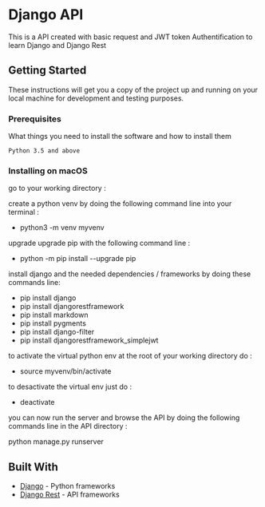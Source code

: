 # Django API

This is a API created with basic request and JWT token Authentification to learn Django and Django Rest

## Getting Started

These instructions will get you a copy of the project up and running on your local machine for development and testing purposes.

### Prerequisites

What things you need to install the software and how to install them

```
Python 3.5 and above
```

### Installing on macOS

go to your working directory :

create a python venv by doing the following command line into your terminal :

- python3 -m venv myvenv

upgrade upgrade pip with the following command line :

- python -m pip install --upgrade pip

install django and the needed dependencies / frameworks by doing these commands line:

- pip install django
- pip install djangorestframework
- pip install markdown
- pip install pygments
- pip install django-filter
- pip install djangorestframework_simplejwt

to activate the virtual python env at the root of your working directory do :

- source myvenv/bin/activate

to desactivate the virtual env just do :

- deactivate

you can now run the server and browse the API by doing the following commands line in the API directory :

python manage.py runserver

## Built With

* [Django](https://www.djangoproject.com) - Python frameworks
* [Django Rest](https://www.django-rest-framework.org) - API frameworks
